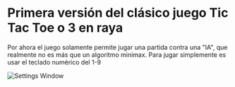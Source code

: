 # Primera versión del clásico juego Tic Tac Toe o 3 en raya

Por ahora el juego solamente permite jugar una partida contra una "IA", que realmente no es más que un algoritmo minimax. Para jugar simplemente es usar el teclado numérico del 1-9

![Settings Window](https://raw.github.com/alvaro289/Tic_Tac_Toe/main/Screenshots/Board.png)